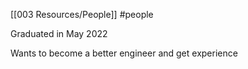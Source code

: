 [[003 Resources/People]] #people 

Graduated in May 2022

Wants to become a better engineer and get experience